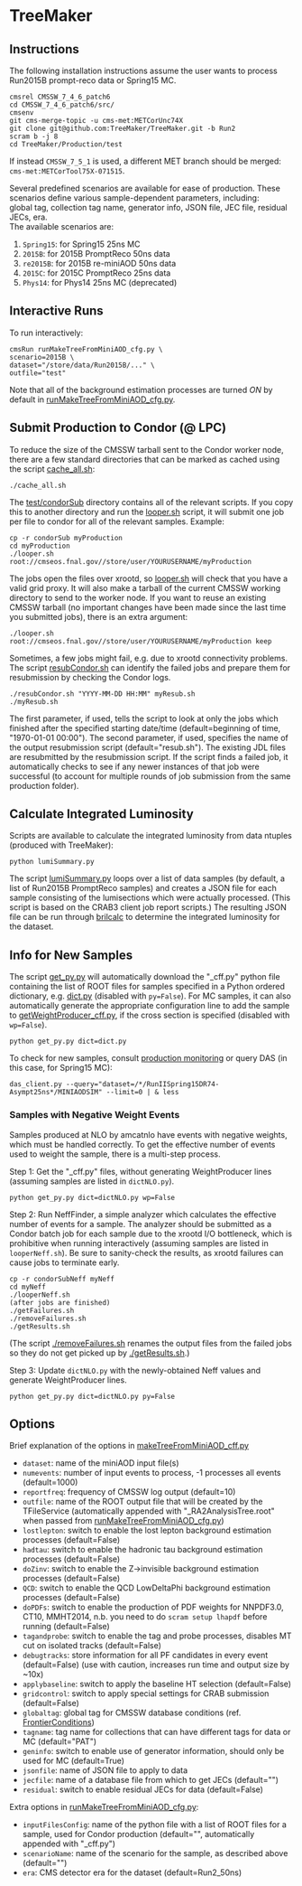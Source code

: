 # TreeMaker

## Instructions

The following installation instructions assume the user wants to process Run2015B prompt-reco data or Spring15 MC.

```
cmsrel CMSSW_7_4_6_patch6
cd CMSSW_7_4_6_patch6/src/
cmsenv
git cms-merge-topic -u cms-met:METCorUnc74X
git clone git@github.com:TreeMaker/TreeMaker.git -b Run2
scram b -j 8
cd TreeMaker/Production/test
```

If instead `CMSSW_7_5_1` is used, a different MET branch should be merged: `cms-met:METCorTool75X-071515`.

Several predefined scenarios are available for ease of production.
These scenarios define various sample-dependent parameters, including:  
global tag, collection tag name, generator info, JSON file, JEC file, residual JECs, era.  
The available scenarios are:  
1. `Spring15`: for Spring15 25ns MC  
2. `2015B`: for 2015B PromptReco 50ns data  
3. `re2015B`: for 2015B re-miniAOD 50ns data  
4. `2015C`: for 2015C PromptReco 25ns data  
5. `Phys14`: for Phys14 25ns MC (deprecated)  

## Interactive Runs

To run interactively:
```
cmsRun runMakeTreeFromMiniAOD_cfg.py \
scenario=2015B \
dataset="/store/data/Run2015B/..." \
outfile="test"
```

Note that all of the background estimation processes are turned *ON* by default in [runMakeTreeFromMiniAOD_cfg.py](./Production/test/runMakeTreeFromMiniAOD_cfg.py).

## Submit Production to Condor (@ LPC)

To reduce the size of the CMSSW tarball sent to the Condor worker node, there are a few standard directories that can be marked as cached using the script [cache_all.sh](./Production/test/cache_all.sh):
```
./cache_all.sh
```

The [test/condorSub](./Production/test/condorSub/) directory contains all of the relevant scripts.
If you copy this to another directory and run the [looper.sh](./Production/test/condorSub/looper.sh) script, it will submit one job per file to condor for all of the relevant samples. Example:
```
cp -r condorSub myProduction
cd myProduction
./looper.sh root://cmseos.fnal.gov//store/user/YOURUSERNAME/myProduction
```

The jobs open the files over xrootd, so [looper.sh](./Production/test/condorSub/looper.sh) will check that you have a valid grid proxy. 
It will also make a tarball of the current CMSSW working directory to send to the worker node. 
If you want to reuse an existing CMSSW tarball (no important changes have been made since the last time you submitted jobs), there is an extra argument:
```
./looper.sh root://cmseos.fnal.gov//store/user/YOURUSERNAME/myProduction keep
```

Sometimes, a few jobs might fail, e.g. due to xrootd connectivity problems. The script [resubCondor.sh](./Production/test/condorSub/resubCondor.sh) can identify the failed jobs and prepare them for resubmission by checking the Condor logs.
```
./resubCondor.sh "YYYY-MM-DD HH:MM" myResub.sh
./myResub.sh
```
The first parameter, if used, tells the script to look at only the jobs which finished after the specified starting date/time (default=beginning of time, "1970-01-01 00:00"). The second parameter, if used, specifies the name of the output resubmission script (default="resub.sh"). The existing JDL files are resubmitted by the resubmission script. If the script finds a failed job, it automatically checks to see if any newer instances of that job were successful (to account for multiple rounds of job submission from the same production folder).

## Calculate Integrated Luminosity

Scripts are available to calculate the integrated luminosity from data ntuples (produced with TreeMaker):
```
python lumiSummary.py
```

The script [lumiSummary.py](./lumiSummary.py) loops over a list of data samples (by default, a list of Run2015B PromptReco samples) and creates a JSON
file for each sample consisting of the lumisections which were actually processed. (This script is based on
the CRAB3 client job report scripts.) The resulting JSON file can be run through [brilcalc](http://cms-service-lumi.web.cern.ch/cms-service-lumi/brilwsdoc.html)
to determine the integrated luminosity for the dataset.

## Info for New Samples

The script [get_py.py](./Production/test/get_py.py) will automatically download the "_cff.py" python file containing the list of ROOT files for samples specified in a Python ordered dictionary, e.g. [dict.py](./Production/test/dict.py) (disabled with `py=False`).
For MC samples, it can also automatically generate the appropriate configuration line to add the sample to [getWeightProducer_cff.py](./WeightProducer/python/getWeightProducer_cff.py), if the cross section is specified (disabled with `wp=False`).
```
python get_py.py dict=dict.py
```

To check for new samples, consult [production monitoring](https://dmytro.web.cern.ch/dmytro/cmsprodmon/requests.php?campaign=RunIISpring15DR74) or query DAS (in this case, for Spring15 MC):
```
das_client.py --query="dataset=/*/RunIISpring15DR74-Asympt25ns*/MINIAODSIM" --limit=0 | & less
```

### Samples with Negative Weight Events

Samples produced at NLO by amcatnlo have events with negative weights, which must be handled correctly. To get the effective number of events used to weight the sample, there is a multi-step process.

Step 1: Get the "_cff.py" files, without generating WeightProducer lines (assuming samples are listed in `dictNLO.py`).
```
python get_py.py dict=dictNLO.py wp=False
```

Step 2: Run NeffFinder, a simple analyzer which calculates the effective number of events for a sample.
The analyzer should be submitted as a Condor batch job for each sample due to the xrootd I/O bottleneck, which is prohibitive when running interactively (assuming samples are listed in `looperNeff.sh`).
Be sure to sanity-check the results, as xrootd failures can cause jobs to terminate early.
```
cp -r condorSubNeff myNeff
cd myNeff
./looperNeff.sh
(after jobs are finished)
./getFailures.sh
./removeFailures.sh
./getResults.sh
```
(The script [./removeFailures.sh](./Production/test/condorSubNeff/removeFailures.sh) renames the output files from the failed jobs so they do not get picked up by [./getResults.sh](./Production/test/condorSubNeff/getResults.sh).)

Step 3: Update `dictNLO.py` with the newly-obtained Neff values and generate WeightProducer lines.
```
python get_py.py dict=dictNLO.py py=False
```

## Options

Brief explanation of the options in [makeTreeFromMiniAOD_cff.py](./TreeMaker/python/makeTreeFromMiniAOD_cff.py)
* `dataset`: name of the miniAOD input file(s)
* `numevents`: number of input events to process, -1 processes all events (default=1000)
* `reportfreq`: frequency of CMSSW log output (default=10)
* `outfile`: name of the ROOT output file that will be created by the TFileService (automatically appended with "_RA2AnalysisTree.root" when passed from [runMakeTreeFromMiniAOD_cfg.py](./Production/test/runMakeTreeFromMiniAOD_cfg.py))
* `lostlepton`: switch to enable the lost lepton background estimation processes (default=False)
* `hadtau`: switch to enable the hadronic tau background estimation processes (default=False)
* `doZinv`: switch to enable the Z->invisible background estimation processes (default=False)
* `QCD`: switch to enable the QCD LowDeltaPhi background estimation processes (default=False)
* `doPDFs`: switch to enable the production of PDF weights for NNPDF3.0, CT10, MMHT2014, n.b. you need to do `scram setup lhapdf` before running (default=False)
* `tagandprobe`: switch to enable the tag and probe processes, disables MT cut on isolated tracks (default=False)
* `debugtracks`: store information for all PF candidates in every event (default=False) (use with caution, increases run time and output size by ~10x)
* `applybaseline`: switch to apply the baseline HT selection (default=False)
* `gridcontrol`: switch to apply special settings for CRAB submission (default=False)
* `globaltag`: global tag for CMSSW database conditions (ref. [FrontierConditions](https://twiki.cern.ch/twiki/bin/view/CMSPublic/SWGuideFrontierConditions))
* `tagname`: tag name for collections that can have different tags for data or MC (default="PAT")
* `geninfo`: switch to enable use of generator information, should only be used for MC (default=True)
* `jsonfile`: name of JSON file to apply to data
* `jecfile`: name of a database file from which to get JECs (default="")
* `residual`: switch to enable residual JECs for data (default=False)

Extra options in [runMakeTreeFromMiniAOD_cfg.py](./Production/test/runMakeTreeFromMiniAOD_cfg.py):
* `inputFilesConfig`: name of the python file with a list of ROOT files for a sample, used for Condor production (default="", automatically appended with "_cff.py")
* `scenarioName`: name of the scenario for the sample, as described above (default="")
* `era`: CMS detector era for the dataset (default=Run2_50ns)

